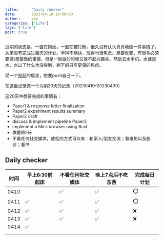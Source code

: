 ```yaml
---
title:      "Daily checker"
date:       2023-04-10 14:00:00
author:     zxy
categories: ["Life"]
tags: ["life"]
post: true
---
```


近期的状态是，一直在拖延，一直在被打断，很久没有认认真真地做一件事情了，从来没有完成过每天的计划。学得不痛快，玩得也很焦虑。想要改变，有很多必须要做/想要做的事情，但是一到做的时候又提不起兴趣来，然后去水手机。水就是水，水过了什么也没得到，剩下的只有更深的焦虑。

受一个[视频](https://www.bilibili.com/video/BV18o4y1n7Xd/?spm_id_from=333.880.my_history.page.click&vd_source=f02ccb472035e78ae7addc1217e1b0c4)的启发，想要push自己一下。

在这里记录做一个为期20天的记录（20230410-20230430）

这20天中想要完成的事情有：

- Paper1 & response letter finalization 
- Paper2 experiment results summary
- Paper2 draft
- discuss & implement pipeline Paper3
- implement a Mini-browser using Rust
- 体重降5斤
- 不看任何社交媒体，放松的方式可以有：和家人/朋友交流；看电影以及影评；看书

  

Daily checker
-------

| 时间 | 早上8:30前起床 | 不看任何社交媒体 | 晚上7点后不吃东西 | 完成每日计划 |
| ---- | -------------- | ---------------- | ----------------- | ------------ |
| 0410 |                | ✅                | ✅                 | ⭕️            |
| 0411 | ✅              | ✅                | ✅                 | ⭕️            |
| 0412 | ✅              | ✅                | ✅                 | ❌            |
| 0413 | ✅              | ✅                | ✅                 | ❌            |
| 0414 | ✅              |                  |                   |              |
|      |                |                  |                   |              |
|      |                |                  |                   |              |

